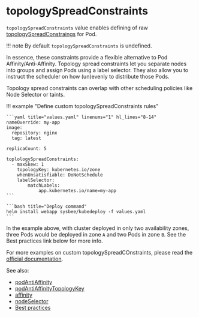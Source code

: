 # topologySpreadConstraints

`topologySpreadConstraints` value enables defining of raw [topologySpreadConstraings](https://kubernetes.io/docs/concepts/scheduling-eviction/topology-spread-constraints/) for Pod.


!!! note
    By default `topologySpreadConstraints` is undefined.

In essence, these constraints provide a flexible alternative to Pod Affinity/Anti-Affinity.
Topology spread constraints let you separate nodes into groups and assign Pods using a label selector. They also allow you to instruct the scheduler on how (un)evenly to distribute those Pods.

Topology spread constraints can overlap with other scheduling policies like Node Selector or taints.


!!! example "Define custom topologySpreadConstraints rules"

    ```yaml title="values.yaml" linenums="1" hl_lines="8-14"
    nameOverride: my-app
    image:
      repository: nginx
      tag: latest

    replicaCount: 5

    toplologySpreadConstraints:
      - maxSkew: 1
        topologyKey: kubernetes.io/zone
        whenUnsatisfiable: DoNotSchedule
        labelSelector:
            matchLabels:
                app.kubernetes.io/name=my-app
    ```

    ```bash title="Deploy command"
    helm install webapp sysbee/kubedeploy -f values.yaml
    ```

In the example above, with cluster deployed in only two availability zones, three Pods would be deployed in zone `A` and two Pods in zone `B`.
See the Best practices link below for more info.

For more examples on custom topologySpreadCOnstraints, please read the [official documentation](https://kubernetes.io/docs/concepts/scheduling-eviction/topology-spread-constraints/).

See also:

- [podAntiAffinity](podantiaffinity.md)
- [podAntiAffinityTopologyKey](podantiaffinitytopologykey.md)
- [affinity](affinity.md)
- [nodeSelector](nodeselector.md)
- [Best practices](../best-practices.md#assigning-pod-to-nodes)
